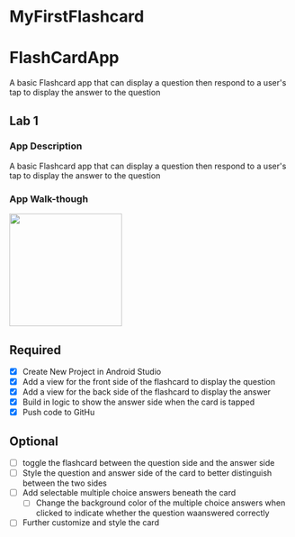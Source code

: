 # MyFirstFlashcard

# FlashCardApp
A basic Flashcard app that can display a question then respond to a user's tap to display the answer to the question 
## Lab 1

### App Description
A basic Flashcard app that can display a question then respond to a user's tap to display the answer to the question 

### App Walk-though

<img src="https://i.imgur.com/qYKNFZa.gif" width=200><br>

## Required
- [x] Create New Project in Android Studio
- [x] Add a view for the front side of the flashcard to display the question
- [x] Add a view for the back side of the flashcard to display the answer
- [x] Build in logic to show the answer side when the card is tapped
- [x] Push code to GitHu
## Optional
- [ ] toggle the flashcard between the question side and the answer side
- [ ] Style the question and answer side of the card to better distinguish between the two sides
- [ ] Add selectable multiple choice answers beneath the card
   - [ ] Change the background color of the multiple choice answers when clicked to indicate whether the question waanswered correctly
- [ ] Further customize and style the card
